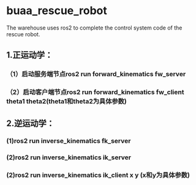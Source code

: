 # buaa_rescue_robot
The warehouse uses ros2 to complete the control system code of the rescue robot.

## 1.正运动学：
### （1）启动服务端节点ros2 run forward_kinematics fw_server
### （2）启动客户端节点ros2 run forward_kinematics fw_client theta1 theta2(theta1和theta2为具体参数)

## 2.逆运动学：
### (1)ros2 run inverse_kinematics fk_server
### (2)ros2 run inverse_kinematics ik_server 
### (2)ros2 run inverse_kinematics ik_client x y  (x和y为具体参数)
